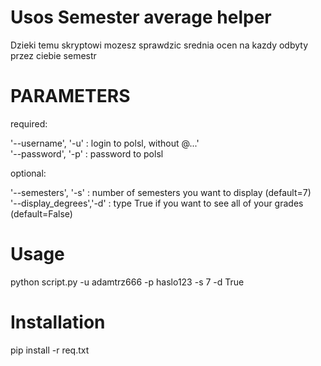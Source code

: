 # Usos Semester average helper
Dzieki temu skryptowi mozesz sprawdzic srednia ocen na kazdy odbyty przez ciebie semestr

# PARAMETERS
required:

'--username',  '-u'       : login to polsl, without @...' <br>
'--password',  '-p'       : password to polsl

optional:

'--semesters', '-s'       : number of semesters you want to display (default=7)<br>
'--display_degrees','-d'  : type True if you want to see all of your grades (default=False)

# Usage

python script.py -u adamtrz666 -p haslo123 -s 7 -d True

# Installation
pip install -r req.txt

